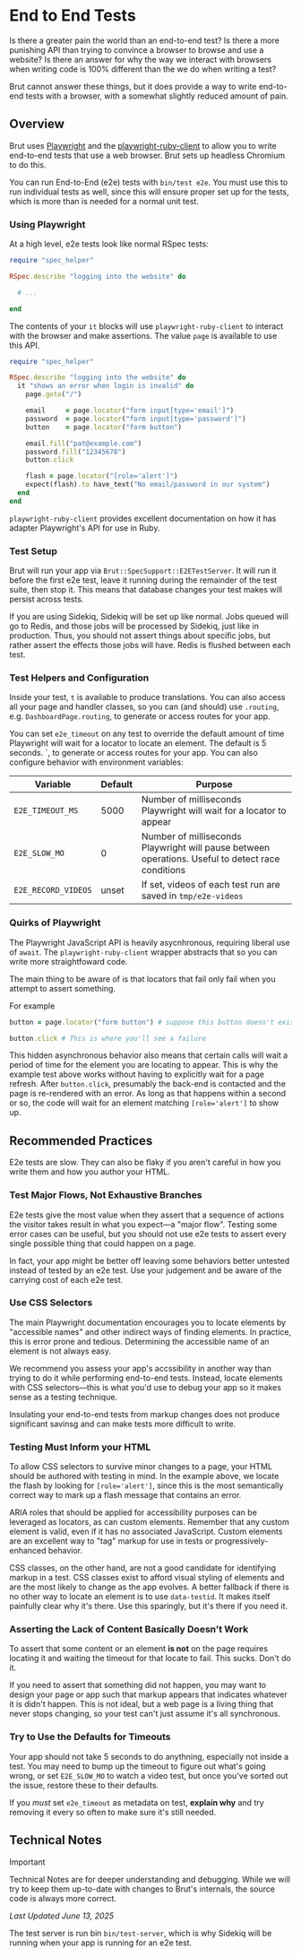 # End to End Tests

Is there a greater pain the world than an end-to-end test? Is there a more punishing API than trying to
convince a browser to browse and use a website?  Is there an answer for why the way we interact with
browsers when writing code is 100% different than the we do when writing a test?

Brut cannot answer these things, but it does provide a way to write end-to-end tests with a browser, with
a somewhat slightly reduced amount of pain.

## Overview

Brut uses [Playwright](https://playwright.dev/) and the
[playwright-ruby-client](https://playwright-ruby-client.vercel.app/) to allow you to write end-to-end
tests that use a web browser.  Brut sets up headless Chromium to do this.

You can run End-to-End (e2e) tests with `bin/test e2e`.  You must use this to run individual tests as
well, since this will ensure proper set up for the tests, which is more than is needed for a normal unit
test.

### Using Playwright

At a high level, e2e tests look like normal RSpec tests:

```ruby
require "spec_helper"

RSpec.describe "logging into the website" do

  # ...

end
```

The contents of your `it` blocks will use `playwright-ruby-client` to interact with the browser and make
assertions.  The value `page` is available to use this API.

```ruby
require "spec_helper"

RSpec.describe "logging into the website" do
  it "shows an error when login is invalid" do
    page.goto("/")

    email     = page.locator("form input[type='email']")
    password  = page.locator("form input[type='password']")
    button    = page.locator("form button")

    email.fill("pat@example.com")
    password.fill("12345678")
    button.click

    flash = page.locator("[role='alert']")
    expect(flash).to have_text("No email/password in our system")
  end
end
```

`playwright-ruby-client` provides excellent documentation on how it has adapter Playwright's API for use
in Ruby.

### Test Setup

Brut will run your app via `Brut::SpecSupport::E2ETestServer`.  It will run it before the first e2e test, leave it running during the remainder of the test suite, then stop it. This means that database changes your test makes will persist across tests.

If you are using Sidekiq, Sidekiq will be set up like normal. Jobs queued will go to Redis, and those jobs
will be processed by Sidekiq, just like in production.  Thus, you should not assert things about specific
jobs, but rather assert the effects those jobs will have. Redis is flushed between each test.

### Test Helpers and Configuration

Inside your test, `t` is available to produce translations. You can also access all your page and handler classes, so you can (and should) use `.routing`, e.g. `DashboardPage.routing`, to generate or access routes for your app.

You can set `e2e_timeout` on any test to override the default amount of time Playwright will wait for a
locator to locate an element. The default is 5 seconds.
`, to generate or access routes for your app.
You can also configure behavior with environment variables:

| Variable            | Default | Purpose                                                                                           |
|---------------------|---------|---------------------------------------------------------------------------------------------------|
| `E2E_TIMEOUT_MS`    | 5000    | Number of milliseconds Playwright will wait for a locator to appear                               |
| `E2E_SLOW_MO`       | 0       | Number of milliseconds Playwright will pause between operations. Useful to detect race conditions |
| `E2E_RECORD_VIDEOS` | unset   | If set, videos of each test run are saved in `tmp/e2e-videos`                                     |


### Quirks of Playwright

The Playwright JavaScript API is heavily asycnhronous, requiring liberal use of `await`. The
`playwright-ruby-client` wrapper abstracts that so you can write more straightfoward code.

The main thing to be aware of is that locators that fail only fail when you attempt to assert something.

For example

```ruby
button = page.locator("form button") # suppose this button doesn't exist

button.click # This is where you'll see a failure
```

This hidden asynchronous behavior also means that certain calls will wait a period of time for the element
you are locating to appear.  This is why the example test above works without having to explicitly wait
for a page refresh.  After `button.click`, presumably the back-end is contacted and the page is
re-rendered with an error.  As long as that happens within a second or so, the code will wait for an
element matching `[role='alert']` to show up.

## Recommended Practices

E2e tests are slow. They can also be flaky if you aren't careful in how you write them and how you
author your HTML.

### Test Major Flows, Not Exhaustive Branches

E2e tests give the most value when they assert that a sequence of actions the visitor takes result in what
you expect—a "major flow".  Testing some error cases can be useful, but you should not use e2e tests to
assert every single possible thing that could happen on a page.

In fact, your app might be better off leaving some behaviors better untested instead of tested by an e2e test.  Use your judgement and be aware of the carrying cost of each e2e test.

### Use CSS Selectors

The main Playwright documentation encourages you to locate elements by "accessible names" and other
indirect ways of finding elements.  In practice, this is error prone and tedious.  Determining the
accessible name of an element is not always easy.

We recommend you assess your app's accssibility in another way than trying to do it while performing
end-to-end tests.  Instead, locate elements with CSS selectors—this is what you'd use to debug your app so
it makes sense as a testing technique.

Insulating your end-to-end tests from markup changes does not produce significant savinsg and can make
tests more difficult to write.

### Testing Must Inform your HTML

To allow CSS selectors to survive minor changes to a page, your HTML should be authored with testing in
mind.  In the example above, we locate the flash by looking for `[role='alert']`, since this is the most
semantically correct way to mark up a flash message that contains an error.

ARIA roles that should be applied for accessibility purposes can be leveraged as locators, as can custom
elements.  Remember that any custom element is valid, even if it has no associated JavaScript.  Custom
elements are an excellent way to "tag" markup for use in tests or progressively-enhanced behavior.

CSS classes, on the other hand, are not a good candidate for identifying markup in a test. CSS classes
exist to afford visual styling of elements and are the most likely to change as the app evolves.  A better
fallback if there is no other way to locate an element is to use `data-testid`.  It makes itself painfully
clear why it's there.  Use this sparingly, but it's there if you need it.

### Asserting the Lack of Content Basically Doesn't Work

To assert that some content or an element **is not** on the page requires locating it and waiting the
timeout for that locate to fail. This sucks. Don't do it.

If you need to assert that something did not happen, you may want to design your page or app such that
markup appears that indicates whatever it is didn't happen.  This is not ideal, but a web page is a living
thing that never stops changing, so your test can't just assume it's all synchronous.

### Try to Use the Defaults for Timeouts

Your app should not take 5 seconds to do anythning, especially not inside a test.  You may need to bump up
the timeout to figure out what's going wrong, or set `E2E_SLOW_MO` to watch a video test, but once you've
sorted out the issue, restore these to their defaults.

If you *must* set `e2e_timeout` as metadata on test, **explain why** and try removing it every so often to
make sure it's still needed.

## Technical Notes

> [!IMPORTANT]
> Technical Notes are for deeper understanding and debugging. While we will try to keep them up-to-date with changes to Brut's
> internals, the source code is always more correct.

_Last Updated June 13, 2025_

The test server is run bin `bin/test-server`, which is why Sidekiq will be running when your app is
running for an e2e test.
